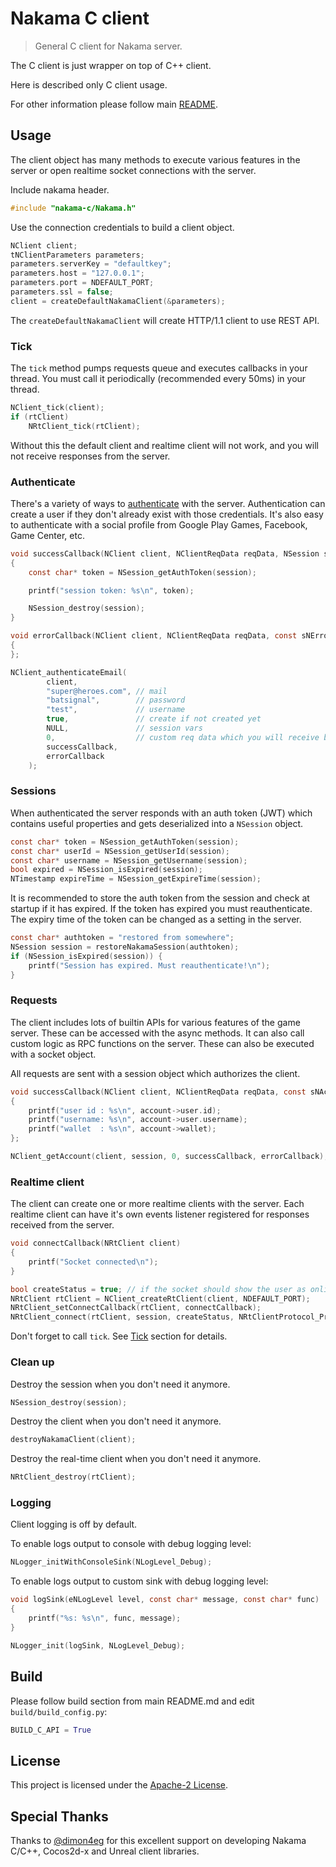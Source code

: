 Nakama C client
=============
> General C client for Nakama server.

The C client is just wrapper on top of C++ client.

Here is described only C client usage.

For other information please follow main [README](README.md).

## Usage

The client object has many methods to execute various features in the server or open realtime socket connections with the server.

Include nakama header.

```c
#include "nakama-c/Nakama.h"
```

Use the connection credentials to build a client object.

```c
NClient client;
tNClientParameters parameters;
parameters.serverKey = "defaultkey";
parameters.host = "127.0.0.1";
parameters.port = NDEFAULT_PORT;
parameters.ssl = false;
client = createDefaultNakamaClient(&parameters);
```

The `createDefaultNakamaClient` will create HTTP/1.1 client to use REST API.

### Tick

The `tick` method pumps requests queue and executes callbacks in your thread. You must call it periodically (recommended every 50ms) in your thread.

```c
NClient_tick(client);
if (rtClient)
    NRtClient_tick(rtClient);
```

Without this the default client and realtime client will not work, and you will not receive responses from the server.

### Authenticate

There's a variety of ways to [authenticate](https://heroiclabs.com/docs/authentication) with the server. Authentication can create a user if they don't already exist with those credentials. It's also easy to authenticate with a social profile from Google Play Games, Facebook, Game Center, etc.

```c
void successCallback(NClient client, NClientReqData reqData, NSession session)
{
    const char* token = NSession_getAuthToken(session);

    printf("session token: %s\n", token);

    NSession_destroy(session);
}

void errorCallback(NClient client, NClientReqData reqData, const sNError* error)
{
};

NClient_authenticateEmail(
        client,
        "super@heroes.com", // mail
        "batsignal",        // password
        "test",             // username
        true,               // create if not created yet
        NULL,               // session vars
        0,                  // custom req data which you will receive back in callback
        successCallback,
        errorCallback
    );
```

### Sessions

When authenticated the server responds with an auth token (JWT) which contains useful properties and gets deserialized into a `NSession` object.

```c
const char* token = NSession_getAuthToken(session);
const char* userId = NSession_getUserId(session);
const char* username = NSession_getUsername(session);
bool expired = NSession_isExpired(session);
NTimestamp expireTime = NSession_getExpireTime(session);
```

It is recommended to store the auth token from the session and check at startup if it has expired. If the token has expired you must reauthenticate. The expiry time of the token can be changed as a setting in the server.

```c
const char* authtoken = "restored from somewhere";
NSession session = restoreNakamaSession(authtoken);
if (NSession_isExpired(session)) {
    printf("Session has expired. Must reauthenticate!\n");
}
```

### Requests

The client includes lots of builtin APIs for various features of the game server. These can be accessed with the async methods. It can also call custom logic as RPC functions on the server. These can also be executed with a socket object.

All requests are sent with a session object which authorizes the client.

```c
void successCallback(NClient client, NClientReqData reqData, const sNAccount* account)
{
    printf("user id : %s\n", account->user.id);
    printf("username: %s\n", account->user.username);
    printf("wallet  : %s\n", account->wallet);
};

NClient_getAccount(client, session, 0, successCallback, errorCallback);
```

### Realtime client

The client can create one or more realtime clients with the server. Each realtime client can have it's own events listener registered for responses received from the server.

```c
void connectCallback(NRtClient client)
{
    printf("Socket connected\n");
}

bool createStatus = true; // if the socket should show the user as online to others.
NRtClient rtClient = NClient_createRtClient(client, NDEFAULT_PORT);
NRtClient_setConnectCallback(rtClient, connectCallback);
NRtClient_connect(rtClient, session, createStatus, NRtClientProtocol_Protobuf);
```

Don't forget to call `tick`. See [Tick](#tick) section for details.

### Clean up

Destroy the session when you don't need it anymore.

```c
NSession_destroy(session);
```

Destroy the client when you don't need it anymore.

```c
destroyNakamaClient(client);
```

Destroy the real-time client when you don't need it anymore.

```c
NRtClient_destroy(rtClient);
```

### Logging

Client logging is off by default.

To enable logs output to console with debug logging level:

```c
NLogger_initWithConsoleSink(NLogLevel_Debug);
```

To enable logs output to custom sink with debug logging level:

```c
void logSink(eNLogLevel level, const char* message, const char* func)
{
    printf("%s: %s\n", func, message);
}

NLogger_init(logSink, NLogLevel_Debug);
```

## Build

Please follow build section from main README.md and edit `build/build_config.py`:

```py
BUILD_C_API = True
```

## License

This project is licensed under the [Apache-2 License](https://github.com/heroiclabs/nakama-dotnet/blob/master/LICENSE).

## Special Thanks

Thanks to [@dimon4eg](https://github.com/dimon4eg) for this excellent support on developing Nakama C/C++, Cocos2d-x and Unreal client libraries.
